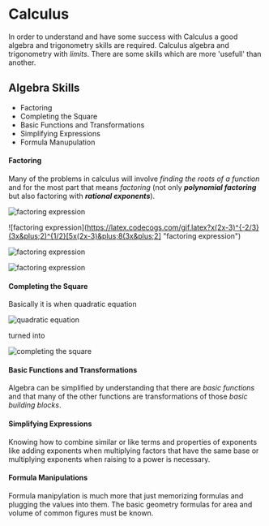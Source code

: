 # Calculus
In order to understand and have some success with Calculus a good algebra and trigonometry skills are required. Calculus algebra and trigonometry with *limits*. There are some skills which are more 'usefull' than another.


## Algebra Skills

- Factoring
- Completing the Square
- Basic Functions and Transformations
- Simplifying Expressions
- Formula Manupulation

#### Factoring
Many of the problems in calculus will involve *finding the roots of a function* and for the most part that means *factoring* (not only ***polynomial factoring*** but also factoring with ***rational exponents***).

![factoring expression](https://latex.codecogs.com/gif.latex?5x^{2}(2x-3)^{1/3}&plus;8x(2x-3)^{-2/3}(3x&plus;2)^{3/2} "factoring expression")

![factoring expression](https://latex.codecogs.com/gif.latex?x(2x-3)^{-2/3}(3x&plus;2)^{1/2}[5x(2x-3)&plus;8(3x&plus;2] "factoring expression")

![factoring expression](https://latex.codecogs.com/gif.latex?x(2x-3)^{-2/3}(3x&plus;2)^{1/2}[10x^{2}-15x&plus;24x&plus;16] "factoring expression")

![factoring expression](https://latex.codecogs.com/gif.latex?x(2x-3)^{-2/3}(3x&plus;2)^{1/2}[10x^{2}&plus;9x&plus;16] "factoring expression")

#### Completing the Square
Basically it is when quadratic equation

![quadratic equation](https://latex.codecogs.com/gif.latex?ax^{2}&plus;bx&plus;c&space;=&space;0 "quadratic equation")

turned into

![completing the square](https://latex.codecogs.com/gif.latex?a(x&plus;d)^{2}&plus;e&space;=&space;0 "completing the square")

#### Basic Functions and Transformations
Algebra can be simplified by understanding that there are *basic functions* and that many of the other functions are transformations of those *basic building blocks*.

#### Simplifying Expressions
Knowing how to combine similar or like terms and properties of exponents like adding exponents when multiplying factors that have the same base or multiplying exponents when raising to a power is necessary.

#### Formula Manipulations
Formula manipylation is much more that just memorizing formulas and plugging the values into them. The basic geometry formulas for area and volume of common figures must be known.
